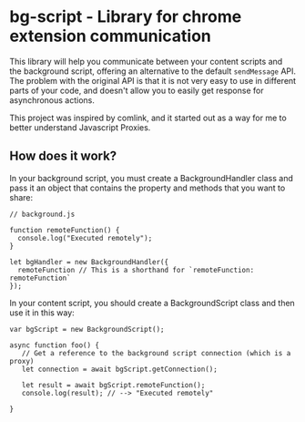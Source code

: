 # bg-script - Library for chrome extension communication
This library will help you communicate between your content scripts and the background script, offering an alternative to the default `sendMessage` API. The
problem with the original API is that it is not very easy to use in different parts of your code, and doesn't allow you to easily get response for asynchronous
actions.

This project was inspired by comlink, and it started out as a way for me to better understand Javascript Proxies.

## How does it work?

In your background script, you must create a BackgroundHandler class and pass it an object that contains the property and methods that you want to share:
```
// background.js

function remoteFunction() {
  console.log("Executed remotely");
}

let bgHandler = new BackgroundHandler({
  remoteFunction // This is a shorthand for `remoteFunction: remoteFunction`
});

```

In your content script, you should create a BackgroundScript class and then use it in this way:
```
var bgScript = new BackgroundScript();

async function foo() {
   // Get a reference to the background script connection (which is a proxy)
   let connection = await bgScript.getConnection();
   
   let result = await bgScript.remoteFunction();
   console.log(result); // --> "Executed remotely"
   
}
```

